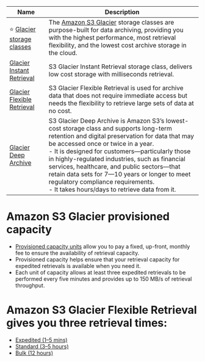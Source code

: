 
| Name                                                                                                                                                     | Description                                                                                                                                                                                                                                                                                                                                                                                                                                                                        |
|----------------------------------------------------------------------------------------------------------------------------------------------------------|------------------------------------------------------------------------------------------------------------------------------------------------------------------------------------------------------------------------------------------------------------------------------------------------------------------------------------------------------------------------------------------------------------------------------------------------------------------------------------|
| :star: [Glacier storage classes](https://aws.amazon.com/s3/storage-classes/glacier/)                                                                     | The [Amazon S3 Glacier](https://aws.amazon.com/s3/storage-classes/glacier/) storage classes are purpose-built for data archiving, providing you with the highest performance, most retrieval flexibility, and the lowest cost archive storage in the cloud.                                                                                                                                                                                                                        |
| [Glacier Instant Retrieval](https://aws.amazon.com/s3/storage-classes/glacier/instant-retrieval/)                                                        | S3 Glacier Instant Retrieval storage class, delivers low cost storage with milliseconds retrieval.                                                                                                                                                                                                                                                                                                                                                                                 |
| [Glacier Flexible Retrieval](https://aws.amazon.com/blogs/storage/tag/amazon-s3-glacier-flexible-retrieval/)                                             | S3 Glacier Flexible Retrieval is used for archive data that does not require immediate access but needs the flexibility to retrieve large sets of data at no cost.                                                                                                                                                                                                                                                                                                                 |
| [Glacier Deep Archive](https://aws.amazon.com/s3/storage-classes/)                                                                                       | S3 Glacier Deep Archive is Amazon S3’s lowest-cost storage class and supports long-term retention and digital preservation for data that may be accessed once or twice in a year. <br/>- It is designed for customers—particularly those in highly-regulated industries, such as financial services, healthcare, and public sectors—that retain data sets for 7—10 years or longer to meet regulatory compliance requirements.<br/>- It takes hours/days to retrieve data from it. |

# Amazon S3 Glacier provisioned capacity
- [Provisioned capacity units](https://repost.aws/knowledge-center/glacier-provisioned-capacity) allow you to pay a fixed, up-front, monthly fee to ensure the availability of retrieval capacity.
- Provisioned capacity helps ensure that your retrieval capacity for expedited retrievals is available when you need it.
- Each unit of capacity allows at least three expedited retrievals to be performed every five minutes and provides up to 150 MB/s of retrieval throughput.

# Amazon S3 Glacier Flexible Retrieval gives you three retrieval times:
- [Expedited (1–5 mins)](https://docs.aws.amazon.com/amazonglacier/latest/dev/downloading-an-archive-two-steps.html)
- [Standard (3–5 hours)](https://docs.aws.amazon.com/amazonglacier/latest/dev/downloading-an-archive-two-steps.html)
- [Bulk (12 hours)](https://docs.aws.amazon.com/amazonglacier/latest/dev/downloading-an-archive-two-steps.html)